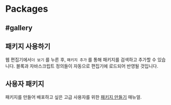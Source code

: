 # Packages

## #gallery

## 패키지 사용하기

웹 편집기에서`더 보기` 를 누른 후, `패키지 추가` 를 통해 패키지를 검색하고 추가할 수 있습니다. 블록과 자바스크립트 정의들이 자동으로 편집기에 로드되어 반영될 것입니다.

## 사용자 패키지

패키지를 만들어 배포하고 싶은 고급 사용자를 위한 [패키지 만들기](/packages/build-your-own) 매뉴얼.